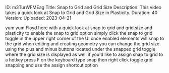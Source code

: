 ID: m3TurWFMEag
Title: Snap to Grid and Grid Size
Description: This video takes a quick look at Snap to Grid and Grid Size in Plasticity.
Duration: 40
Version: 
Uploaded: 2023-04-21

yum yum Floyd here with a quick look at
snap to grid and grid size and
plasticity to enable the snap to grid
option simply click the snap to grid
toggle in the upper right corner of the
UI once enabled elements will snap to
the grid when editing and creating
geometry you can change the grid size
using the plus and minus buttons located
under the snapped grid toggle where the
grid size is displayed as well if you'd
like to assign snap to grid to a hotkey
press F on the keyboard type snap then
right click toggle grid snapping and use
the assign shortcut option